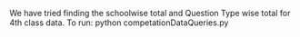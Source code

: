 We have tried finding the schoolwise total and Question Type wise total for 4th class data. 
To run:
python competationDataQueries.py
